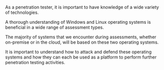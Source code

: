 As a penetration tester, it is important to have knowledge of a wide variety of technologies. 

A thorough understanding of Windows and Linux operating systems is beneficial in a wide range of assessment types. 

The majority of systems that we encounter during assessments, whether on-premise or in the cloud, will be based on these two operating systems. 

It is important to understand how to attack and defend these operating systems and how they can each be used as a platform to perform further penetration testing activities.